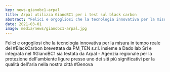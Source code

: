 ```yaml
---
key: news-gianobc1-arpal
title: Arpal utilizza GianoBC1 per i test sul black carbon
abstract: "Felici e orgogliosi che la tecnologia innovativa per la misura in tempo reale del #BlackCarbon brevettata da PM_TEN s.r.l. insieme a Dado lab Srl e integrata nel #GianoBC1 sia testata da Arpal - Agenzia regionale per la protezione dell'ambiente ligure presso uno dei siti più significativi per la qualità dell'aria nella nostra città #Genova"
date: 2021-03-01
image: media/news/gianobc1-arpal.jpg
---
```


Felici e orgogliosi che la tecnologia innovativa per la misura in tempo reale del #BlackCarbon brevettata da PM_TEN s.r.l. insieme a Dado lab Srl e integrata nel #GianoBC1 sia testata da Arpal - Agenzia regionale per la protezione dell'ambiente ligure presso uno dei siti più significativi per la qualità dell'aria nella nostra città #Genova